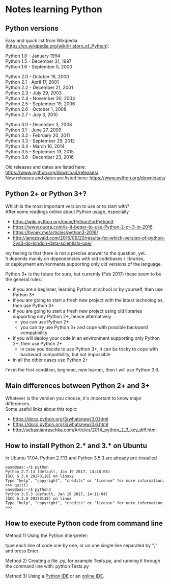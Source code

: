 
# Notes learning Python

## Python versions

Easy and quick list from Wikipedia (https://en.wikipedia.org/wiki/History_of_Python):

Python 1.0 - January 1994  
Python 1.5 - December 31, 1997  
Python 1.6 - September 5, 2000  

Python 2.0 - October 16, 2000  
Python 2.1 - April 17, 2001  
Python 2.2 - December 21, 2001  
Python 2.3 - July 29, 2003  
Python 2.4 - November 30, 2004  
Python 2.5 - September 19, 2006  
Python 2.6 - October 1, 2008  
Python 2.7 - July 3, 2010  

Python 3.0 - December 3, 2008  
Python 3.1 - June 27, 2009  
Python 3.2 - February 20, 2011  
Python 3.3 - September 29, 2012  
Python 3.4 - March 16, 2014  
Python 3.5 - September 13, 2015  
Python 3.6 - December 23, 2016  

Old releases and dates are listed here: https://www.python.org/download/releases/  
New releases and dates are listed here: https://www.python.org/downloads/

## Python 2+ or Python 3+?

Which is the most important version to use or to start with?  
After some readings online about Python usage, especially 

- https://wiki.python.org/moin/Python2orPython3
- https://www.quora.com/Is-it-better-to-use-Python-2-or-3-in-2016
- https://hynek.me/articles/python3-2016/
- http://ianozsvald.com/2016/06/20/results-for-which-version-of-python-2vs3-do-london-data-scientists-use/

my feeling is that there is not a precise answer to the question, yet.  
It depends mainly on dependencies with old codebases / libraries,  
or deployment environments supporting only old versions of the language.

Python 3+ is the future for sure, but currently (Feb 2017) these seem to be the general rules:

- if you are a beginner, learning Python at school or by yourself, then use Python 3+
- if you are going to start a fresh new project with the latest technologies, then use Python 3+
- if you are going to start a fresh new project using old libraries supporting only Python 2+, hence alternatively
  - you can use Python 2+
  - you can try use Python 3+ and cope with possible backward compatibility 
- if you will deploy your code in an environment supporting only Python 2+, then use Python 2+ 
  - in case you decide to use Python 3+, it can be tricky to cope with backward compatibility, but not impossible
- in all the other cases use Python 2+

I'm in the first condition, beginner, new learner, then I will use Python 3.6.

## Main differences between Python 2+ and 3+

Whatever is the version you choose, it's important to know major differences.  
Some useful links about this topic:

- https://docs.python.org/3/whatsnew/3.0.html
- https://docs.python.org/3/whatsnew/3.6.html
- http://sebastianraschka.com/Articles/2014_python_2_3_key_diff.html

## How to install Python 2.* and 3.* on Ubuntu

In Ubuntu 17.04, Python 2.7.13 and Python 3.5.3 are already pre-installed

~~~~
pasq@pas:~/$ python
Python 2.7.13 (default, Jan 19 2017, 14:48:08) 
[GCC 6.3.0 20170118] on linux2
Type "help", "copyright", "credits" or "license" for more information.
>>> quit()
pasq@pas:~/$ python3
Python 3.5.3 (default, Jan 19 2017, 14:11:04) 
[GCC 6.3.0 20170118] on linux
Type "help", "copyright", "credits" or "license" for more information.
>>> 
~~~~

## How to execute Python code from command line

Method 1) Using the Python interpreter: 

type each line of code one by one, or on one single line separated by ";" and press Enter.

Method 2) Creating a file .py, for example Tests.py, and running it through the command line with: python Tests.py 

Method 3) Using a [Python IDE](https://www.google.com.au/search?q=python+ide) or an [online IDE](https://www.google.com.au/search?q=python+online+ide).

